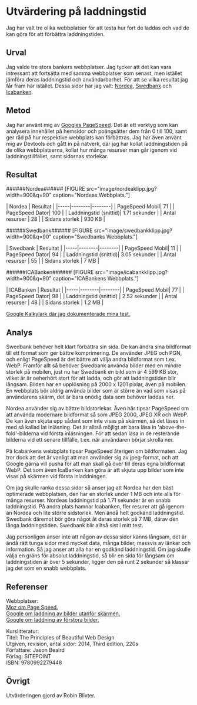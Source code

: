 Utvärdering på laddningstid
=======================

Jag har valt tre olika webbplatser för att testa hur fort de laddas och vad de kan göra för att förbättra laddningstiden.

Urval
-----------------------

Jag valde tre stora bankers webbplatser. Jag tycker att det kan vara intressant att fortsätta med samma webbplatser som senast, men istället jämföra deras laddningstid och användarbarhet. För att se vilka resultat jag får fram här istället.
Dessa sidor har jag valt: [Nordea](https://www.nordea.se/), [Swedbank](https://www.swedbank.se/) och [Icabanken](https://www.icabanken.se/).




Metod
-----------------------
Jag har använt mig av [Googles PageSpeed](https://developers.google.com/speed/pagespeed/insights/). Det är ett verktyg som kan analysera innehållet på hemsidor och poängsätter dem från 0 till 100, samt ger råd på hur respektive webbplats kan förbättras. Jag har även använt mig av Devtools och gått in på nätverk, där jag har kollat laddningstiden på de olika webbplatserna, kollat hur många resurser man går igenom vid laddningstillfället, samt sidornas storlekar.



Resultat
-----------------------

######Nordea######
[FIGURE src="image/nordeaklipp.jpg?width=900&q=90" caption="Nordeas Webbplats."]

| Nordea | Resultat |
|-----|--------|--------|
| PageSpeed Mobil| 71 |
| PageSpeed Dator| 100 |
| Laddningstid (snittid)| 1.71 sekunder |
| Antal resurser | 28 |
| Sidans storlek | 930 KB |

######Swedbank######
[FIGURE src="image/swedbankklipp.jpg?width=900&q=90" caption="Swedbanks Webbplats."]

| Swedbank | Resultat |
|-----|--------|--------|
| PageSpeed Mobil| 11 |
| PageSpeed Dator| 94 |
| Laddningstid (snittid)| 3.05 sekunder |
| Antal resurser | 55 |
| Sidans storlek | 7 MB |


######ICABanken######
[FIGURE src="image/icabankklipp.jpg?width=900&q=90" caption="ICABankens Webbplats."]

| ICABanken | Resultat |
|-----|--------|--------|
| PageSpeed Mobil| 77 |
| PageSpeed Dator| 98 |
| Laddningstid (snittid) | 2.52 sekunder |
| Antal resurser | 48 |
| Sidans storlek | 1.2 MB |

[Google Kalkylark där jag dokumenterade mina test.](https://docs.google.com/spreadsheets/d/1KS-dI8onB-LaTPFcgE4HqWIdDLgSy68OhORURXwTfxo/edit#gid=0)

Analys
-----------------------
Swedbank behöver helt klart förbättra sin sida. De kan ändra sina bildformat till ett format som ger bättre komprimering. De använder JPEG och PGN, och enligt PageSpeed är det bättre att välja andra bildformat som t.ex. WebP. Framför allt så behöver Swedbank använda bilder med en mindre storlek på mobilen, just nu har Swedbank en bild som är 4 599 KB stor, vilket är är oeherhört stort för att ladda, och gör att laddningstiden blir långsam. Bilden har en upplösning på 2000 x 1201 pixlar, även på mobilen. En webbplats bör aldrig använda bilder som är större än vad som visas på användarens skärm, det är bara onödig data som behöver laddas ner.

Nordea använder sig av bättre bildstorlekar. Även här tipsar PageSpeed om att använda modernare bildformat så som JPEG 2000, JPEG XR och WebP. De kan även skjuta upp sådant som inte visas på skärmen, så det läses in med så kallad lat inläsning. Det är alltså möjligt att bara läsa in 'above-the-fold'-bilderna vid första inläsningen. För att sedan läsa in de resterande bilderna vid ett senare tillfälle, t.ex. när användaren börjar skrolla ner. 

På Icabankens webbplats tipsar PageSpeed återigen om bildformaten. Jag tror dock att det är vanligt att man använder sig av jpeg-format, och att Google gärna vill pusha för att man skall gå över till deras egna bildformat WebP. Det som även IcaBanken kan göra är att skjuta upp bilder som inte visas på skärmen vid första inladdningen.

Om jag skulle ranka dessa sidor så anser jag att Nordea har den bäst optimerade webbplatsen, den har en storlek under 1 MB och inte alls för många resurser. Nordeas laddningstid på 1.71 sekunder är en snabb laddningstid. På andra plats hamnar Icabanken, fler resurer att gå igenom än Nordea och lite större sidstorlek. Men ändå helt godkänd laddningstid. Swedbank däremot bör göra något åt deras storlek på 7 MB, därav den långa laddningstiden. Swedbank blir alltså sist i mitt test.

Jag personligen anser inte att någon av dessa sidor känns långsam, det är ändå rätt tunga sidor med mycket data, många bilder, massvis av länkar och information. Så jag anser att alla har en godkänd laddningstid. Om jag skulle välja en gräns för absolut laddningstid, så blir en sida för långsam om laddningstiden är över 5 sekunder, ligger den på runt 2 sekunder så klassar jag det som en snabb webbplats.


Referenser
-----------------------

Webbplatser:<br>
[Moz om Page Speed.](https://moz.com/learn/seo/page-speed)<br>
[Google om laddning av bilder utanför skärmen.](https://developers.google.com/web/tools/lighthouse/audits/offscreen-images)<br>
[Google om laddning av förstora bilder.](https://developers.google.com/web/tools/lighthouse/audits/oversized-images)<br>

Kurslitteratur:<br>
Titel:	The Principles of Beautiful Web Design<br>
Utgiven, revision, antal sidor:	2014, Third edition, 220s<br>
Författare:	Jason Beaird<br>
Förlag:	SITEPOINT<br>
ISBN:	9780992279448

Övrigt
-----------------------

Utvärderingen gjord av Robin Blixter.
